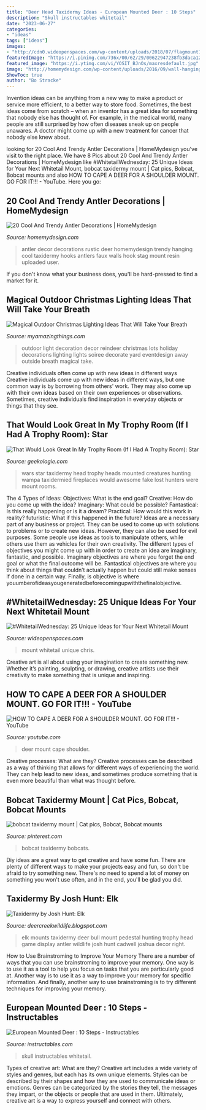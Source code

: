 ```yaml
---
title: "Deer Head Taxidermy Ideas - European Mounted Deer : 10 Steps"
description: "Skull instructables whitetail"
date: "2023-06-27"
categories:
- "ideas"
tags: ["ideas"]
images:
- "http://cdn0.wideopenspaces.com/wp-content/uploads/2018/07/flagmount1.jpg"
featuredImage: "https://i.pinimg.com/736x/00/62/29/00622947238fb3daca1291a28029f1fb.jpg"
featured_image: "https://i.ytimg.com/vi/YOSIT_BJnOs/maxresdefault.jpg"
image: "http://homemydesign.com/wp-content/uploads/2016/09/wall-hanging-antler-decorations.jpg"
ShowToc: true
author: "Bo Stracke"
---
```



Invention ideas can be anything from a new way to make a product or service more efficient, to a better way to store food. Sometimes, the best ideas come from scratch – when an inventor has a great idea for something that nobody else has thought of. For example, in the medical world, many people are still surprised by how often diseases sneak up on people unawares. A doctor might come up with a new treatment for cancer that nobody else knew about.

	

		
looking for 20 Cool And Trendy Antler Decorations | HomeMydesign you've visit to the right place. We have 8 Pics about 20 Cool And Trendy Antler Decorations | HomeMydesign like #WhitetailWednesday: 25 Unique Ideas for Your Next Whitetail Mount, bobcat taxidermy mount | Cat pics, Bobcat, Bobcat mounts and also HOW TO CAPE A DEER FOR A SHOULDER MOUNT. GO FOR IT!!! - YouTube. Here you go:
		
    
## 20 Cool And Trendy Antler Decorations | HomeMydesign

<img loading=lazy src="http://homemydesign.com/wp-content/uploads/2016/09/wall-hanging-antler-decorations.jpg" onerror="this.onerror=null;this.src='https://tse4.mm.bing.net/th?id=OIP.aOEMioYPwq7XmSZQYJIfMAHaJ4&amp;pid=15.1';" alt="20 Cool And Trendy Antler Decorations | HomeMydesign">

_Source: homemydesign.com_

>antler decor decorations rustic deer homemydesign trendy hanging cool taxidermy hooks antlers faux walls hook stag mount resin uploaded user. 

	

If you don't know what your business does, you'll be hard-pressed to find a market for it.

    
## Magical Outdoor Christmas Lighting Ideas That Will Take Your Breath

<img loading=lazy src="http://myamazingthings.com/wp-content/uploads/2016/12/reindeer.jpg" onerror="this.onerror=null;this.src='https://tse1.mm.bing.net/th?id=OIP.-G462sMY9w6CN3FYhEuKBAHaKu&amp;pid=15.1';" alt="Magical Outdoor Christmas Lighting Ideas That Will Take Your Breath">

_Source: myamazingthings.com_

>outdoor light decoration decor reindeer christmas lots holiday decorations lighting lights soiree decorate yard eventdesign away outside breath magical take. 

	

Creative individuals often come up with new ideas in different ways
Creative individuals come up with new ideas in different ways, but one common way is by borrowing from others' work. They may also come up with their own ideas based on their own experiences or observations. Sometimes, creative individuals find inspiration in everyday objects or things that they see.

    
## That Would Look Great In My Trophy Room (If I Had A Trophy Room): Star

<img loading=lazy src="http://www.geekologie.com/2013/01/10/star-wars-taxidermy-head-3.jpg" onerror="this.onerror=null;this.src='https://tse4.mm.bing.net/th?id=OIP.xN8IiK4VUG7UMMDxAI9PTQHaJ3&amp;pid=15.1';" alt="That Would Look Great In My Trophy Room (If I Had A Trophy Room): Star">

_Source: geekologie.com_

>wars star taxidermy head trophy heads mounted creatures hunting wampa taxidermied fireplaces would awesome fake lost hunters were mount rooms. 

	

The 4 Types of Ideas: Objectives: What is the end goal? Creative: How do you come up with the idea? Imaginary: What could be possible? Fantastical: Is this really happening or is it a dream? Practical: How would this work in reality? futuristic: What if this happened in the future?
Ideas are a necessary part of any business or project. They can be used to come up with solutions to problems or to create new ideas. However, they can also be used for evil purposes. Some people use ideas as tools to manipulate others, while others use them as vehicles for their own creativity. 
The different types of objectives you might come up with in order to create an idea are imaginary, fantastic, and possible. Imaginary objectives are where you forget the end goal or what the final outcome will be. Fantastical objectives are where you think about things that couldn’t actually happen but could still make senses if done in a certain way. Finally, is objective is where youumberofideasyougeneratedbeforecomingupwiththefinalobjective.

    
## #WhitetailWednesday: 25 Unique Ideas For Your Next Whitetail Mount

<img loading=lazy src="http://cdn0.wideopenspaces.com/wp-content/uploads/2018/07/flagmount1.jpg" onerror="this.onerror=null;this.src='https://tse2.mm.bing.net/th?id=OIP.tlSQ87cMuM9by5vPiKxDFgHaJ9&amp;pid=15.1';" alt="#WhitetailWednesday: 25 Unique Ideas for Your Next Whitetail Mount">

_Source: wideopenspaces.com_

>mount whitetail unique chris. 

	

Creative art is all about using your imagination to create something new. Whether it’s painting, sculpting, or drawing, creative artists use their creativity to make something that is unique and inspiring.

    
## HOW TO CAPE A DEER FOR A SHOULDER MOUNT. GO FOR IT!!! - YouTube

<img loading=lazy src="https://i.ytimg.com/vi/YOSIT_BJnOs/maxresdefault.jpg" onerror="this.onerror=null;this.src='https://tse3.mm.bing.net/th?id=OIP.y3_yRp2_WYakhw7_RaK0swHaEK&amp;pid=15.1';" alt="HOW TO CAPE A DEER FOR A SHOULDER MOUNT. GO FOR IT!!! - YouTube">

_Source: youtube.com_

>deer mount cape shoulder. 

	

Creative processes: What are they?
Creative processes can be described as a way of thinking that allows for different ways of experiencing the world. They can help lead to new ideas, and sometimes produce something that is even more beautiful than what was thought before.

    
## Bobcat Taxidermy Mount | Cat Pics, Bobcat, Bobcat Mounts

<img loading=lazy src="https://i.pinimg.com/736x/00/62/29/00622947238fb3daca1291a28029f1fb.jpg" onerror="this.onerror=null;this.src='https://tse3.mm.bing.net/th?id=OIP._HgRCdV8ijzuk6cigIKHjAHaFX&amp;pid=15.1';" alt="bobcat taxidermy mount | Cat pics, Bobcat, Bobcat mounts">

_Source: pinterest.com_

>bobcat taxidermy bobcats. 

	

Diy ideas are a great way to get creative and have some fun. There are plenty of different ways to make your projects easy and fun, so don't be afraid to try something new. There's no need to spend a lot of money on something you won't use often, and in the end, you'll be glad you did.

    
## Taxidermy By Josh Hunt: Elk

<img loading=lazy src="http://1.bp.blogspot.com/-UrOU1fBN2d0/UfiMpCqWXrI/AAAAAAAAFbk/ra1mxEzdC9g/s1600/IMG_5349.JPG" onerror="this.onerror=null;this.src='https://tse2.mm.bing.net/th?id=OIP.MnoiyusY1gPyV-MThpxo9QHaJ4&amp;pid=15.1';" alt="Taxidermy by Josh Hunt: Elk">

_Source: deercreekwildlife.blogspot.com_

>elk mounts taxidermy deer bull mount pedestal hunting trophy head game display antler wildlife josh hunt cadwell joshua decor right. 

	

How to Use Brainstroming to Improve Your Memory
There are a number of ways that you can use brainstroming to improve your memory. One way is to use it as a tool to help you focus on tasks that you are particularly good at. Another way is to use it as a way to improve your memory for specific information. And finally, another way to use brainstroming is to try different techniques for improving your memory.

    
## European Mounted Deer : 10 Steps - Instructables

<img loading=lazy src="https://content.instructables.com/ORIG/FP2/6A7X/HO7XDLG3/FP26A7XHO7XDLG3.jpg?frame=1&amp;width=2100" onerror="this.onerror=null;this.src='https://tse1.mm.bing.net/th?id=OIP.Xa-IB7DDiRwv5xNWNG7OpQHaFj&amp;pid=15.1';" alt="European Mounted Deer : 10 Steps - Instructables">

_Source: instructables.com_

>skull instructables whitetail. 

	

Types of creative art: What are they?
Creative art includes a wide variety of styles and genres, but each has its own unique elements. Styles can be described by their shapes and how they are used to communicate ideas or emotions. Genres can be categorized by the stories they tell, the messages they impart, or the objects or people that are used in them. Ultimately, creative art is a way to express yourself and connect with others.

